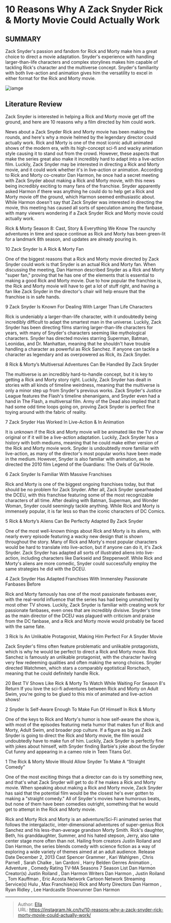 # 10 Reasons Why A Zack Snyder Rick &amp; Morty Movie Could Actually Work


## SUMMARY 


 Zack Snyder&#39;s passion and fandom for Rick and Morty make him a great choice to direct a movie adaptation. 
 Snyder&#39;s experience with handling larger-than-life characters and complex storylines makes him capable of tackling Rick&#39;s character and the multiverse concept. 
 Snyder&#39;s familiarity with both live-action and animation gives him the versatility to excel in either format for the Rick and Morty movie. 

![iamge](https://static1.srcdn.com/wordpress/wp-content/uploads/2023/12/zack-snyder-and-the-rick-and-morty-poster.jpg)

## Literature Review
Zack Snyder is interested in helping a Rick and Morty movie get off the ground, and here are 10 reasons why a film directed by him could work.




News about a Zack Snyder Rick and Morty movie has been making the rounds, and here&#39;s why a movie helmed by the legendary director could actually work. Rick and Morty is one of the most iconic adult animated shows of the modern era, with its high-concept sci-fi and wacky animation style causing it to stand out from the crowd. However, these aspects that make the series great also make it incredibly hard to adapt into a live-action film. Luckily, Zack Snyder may be interested in directing a Rick and Morty movie, and it could work whether it&#39;s in live-action or animation.
According to Rick and Morty co-creator Dan Harmon, he once had a secret meeting with Zack Snyder about making a Rick and Morty movie, with this news being incredibly exciting to many fans of the franchise. Snyder apparently asked Harmon if there was anything he could do to help get a Rick and Morty movie off the ground, which Harmon seemed enthusiastic about. While Harmon doesn&#39;t say that Zack Snyder was interested in directing the movie, this meeting has caused all sorts of speculation among the fanbase, with many viewers wondering if a Zack Snyder Rick and Morty movie could actually work.
            
 
 Rick &amp; Morty Season 8: Cast, Story &amp; Everything We Know 
The raunchy adventures in time and space continue as Rick and Morty has been green-lit for a landmark 8th season, and updates are already pouring in.













 








 10  Zack Snyder Is A Rick &amp; Morty Fan 
        

One of the biggest reasons that a Rick and Morty movie directed by Zack Snyder could work is that Snyder is an actual Rick and Morty fan. When discussing the meeting, Dan Harmon described Snyder as a Rick and Morty &#34;super fan,&#34; proving that he has one of the elements that is essential to making a good Rick and Morty movie. Due to how popular the franchise is, the Rick and Morty movie will have to get a lot of stuff right, and having a fan like Zack Snyder in the director&#39;s chair will help ensure that the franchise is in safe hands.





 9  Zack Snyder Is Known For Dealing With Larger Than Life Characters 
        

Rick is undeniably a larger-than-life character, with it undoubtedly being incredibly difficult to adapt the smartest man in the universe. Luckily, Zack Snyder has been directing films starring larger-than-life characters for years, with many of Snyder&#39;s characters seeming like mythological characters. Snyder has directed movies starring Superman, Batman, Leonidas, and Dr. Manhattan, meaning that he shouldn&#39;t have trouble handling a character as powerful as Rick Sanchez. If anyone can tackle a character as legendary and as overpowered as Rick, its Zack Snyder.





 8  Rick &amp; Morty’s Multiversal Adventures Can Be Handled By Zack Snyder 


 







The multiverse is an incredibly hard-to-handle concept, but it is key to getting a Rick and Morty story right. Luckily, Zack Snyder has dealt in stories with all kinds of timeline weirdness, meaning that the multiverse is only a minor step up from Snyder&#39;s previous works. Zack Snyder&#39;s Justice League features the Flash&#39;s timeline shenanigans, and Snyder even had a hand in The Flash, a multiversal film. Army of the Dead also implied that it had some odd time loops going on, proving Zack Snyder is perfect fine toying around with the fabric of reality.





 7  Zack Snyder Has Worked In Live-Action &amp; In Animation 
        

It is unknown if the Rick and Morty movie will be animated like the TV show original or if it will be a live-action adaptation. Luckily, Zack Snyder has a history with both mediums, meaning that he could make either version of the Rick and Morty movie work. Snyder is undoubtedly more familiar with live-action, as many of the director&#39;s most popular works have been made in the medium. However, Snyder is also familiar with animation, as he directed the 2010 film Legend of the Guardians: The Owls of Ga&#39;Hoole.





 6  Zack Snyder Is Familiar With Massive Franchises 
        

Rick and Morty is one of the biggest ongoing franchises today, but that should be no problem for Zack Snyder. After all, Zack Snyder spearheaded the DCEU, with this franchise featuring some of the most recognizable characters of all time. After dealing with Batman, Superman, and Wonder Woman, Snyder could seemingly tackle anything. While Rick and Morty is immensely popular, it is far less so than the iconic characters of DC Comics.





 5  Rick &amp; Morty’s Aliens Can Be Perfectly Adapted By Zack Snyder 
        

One of the most well-known things about Rick and Morty is its aliens, with nearly every episode featuring a wacky new design that is shown throughout the story. Many of Rick and Morty&#39;s most popular characters would be hard to translate into live-action, but if anyone can do it, it&#39;s Zack Snyder. Zack Snyder has adapted all sorts of illustrated aliens into live-action, including characters like Darkseid and Steppenwolf. While Rick and Morty&#39;s aliens are more comedic, Snyder could successfully employ the same strategies he did with the DCEU.





 4  Zack Snyder Has Adapted Franchises With Immensley Passionate Fanbases Before 
        

Rick and Morty famously has one of the most passionate fanbases ever, with the real-world influence that the series has had being unmatched by most other TV shows. Luckily, Zack Snyder is familiar with creating work for passionate fanbases, even ones that are incredibly divisive. Snyder&#39;s time as the main director of the DCEU was plagued with criticism and praise from the DC fanbase, and a Rick and Morty movie would probably be faced with the same fate.





 3  Rick Is An Unlikable Protagonist, Making Him Perfect For A Snyder Movie 
        

Zack Snyder&#39;s films often feature problematic and unlikable protagonists, which is why he would be perfect to direct a Rick and Morty movie. Rick Sanchez is famously an unlikable protagonist, with the character having very few redeeming qualities and often making the wrong choices. Snyder directed Watchmen, which stars a comparably egotistical Rorschach, meaning that he could definitely handle Rick.
            
 
 20 Best TV Shows Like Rick &amp; Morty To Watch While Waiting For Season 8&#39;s Return 
If you love the sci-fi adventures between Rick and Morty on Adult Swim, you&#39;re going to be glued to this mix of animated and live-action shows!









 2  Snyder Is Self-Aware Enough To Make Fun Of Himself In Rick &amp; Morty 


 







One of the keys to Rick and Morty&#39;s humor is how self-aware the show is, with most of the episodes featuring meta humor that makes fun of Rick and Morty, Adult Swim, and broader pop culture. If a figure as big as Zack Snyder is going to direct the Rick and Morty movie, the film would undoubtedly have to make fun of him. Luckily, Zack Snyder is perfectly fine with jokes about himself, with Snyder finding Barbie&#39;s joke about the Snyder Cut funny and appearing in a cameo role in Teen Titans Go!.





 1  The Rick &amp; Morty Movie Would Allow Snyder To Make A “Straight Comedy” 
        

One of the most exciting things that a director can do is try something new, and that&#39;s what Zack Snyder will get to do if he makes a Rick and Morty movie. When speaking about making a Rick and Morty movie, Zack Snyder has said that the potential film would be the closest he&#39;s ever gotten to making a &#34;straight comedy.&#34; All of Snyder&#39;s movies have humorous beats, but none of them have been comedies outright, something that he would get to attempt in the Rick and Morty movie.
        


 Rick and Morty 
Rick and Morty is an adventure/Sci-Fi animated series that follows the intergalactic, inter-dimensional adventures of super-genius Rick Sanchez and his less-than-average grandson Morty Smith. Rick&#39;s daughter, Beth, his granddaughter, Summer, and his hated stepson, Jerry, also take center stage more often than not. Hailing from creators Justin Roiland and Dan Harmon, the series blends comedy with science fiction as a way of exploring a wide variety of themes aimed at an adult audience.
 Release Date   December 2, 2013    Cast   Spencer Grammer , Kari Wahlgren , Chris Parnell , Sarah Chalke , Ian Cardoni , Harry Belden    Genres   Animation , Adventure , Comedy    Rating   TV-MA    Seasons   7    Season List   Dan Harmon    Creator(s)   Justin Roiland , Dan Harmon    Writers   Dan Harmon , Justin Roiland , Tom Kauffman , Eric Acosta    Network   Cartoon Network    Streaming Service(s)   Hulu , Max    Franchise(s)   Rick and Morty    Directors   Dan Harmon , Ryan Ridley , Lee Hardcastle    Showrunner   Dan Harmon    





---

> Author: [Ella](https://instagram.hk.cn/)  
> URL: https://instagram.hk.cn/tv/10-reasons-why-a-zack-snyder-rick-morty-movie-could-actually-work/  

